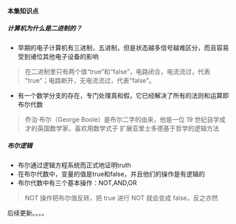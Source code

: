 #### 本集知识点
##### 计算机为什么是二进制的？
* 早期的电子计算机有三进制，五进制，但是状态越多信号越难区分，而且容易受到诸位其他电子设备的影响
> 在二进制里只有两个值“true”和“false”，电路闭合，电流流过，代表 "true"；电路断开，无电流流过，代表"false"。
* 有一个数学分支的存在，专门处理真和假，它已经解决了所有的法则和运算即布尔代数
> 乔治·布尔（George Boole）是布尔二字的由来，他是一位 19 世纪自学成才的英国数学家，喜欢用数学式子 扩展亚里士多德基于哲学的逻辑方法

##### 布尔逻辑
* 布尔通过逻辑方程系统而正式地证明truth
* 在布尔代数中，变量的值是true和false，并且他们的操作是有逻辑的
* 布尔代数中有三个基本操作：NOT,AND,OR
> NOT 操作把布尔值反转，把 true 进行 NOT 就会变成 false，反之亦然


后续更新。。。。
